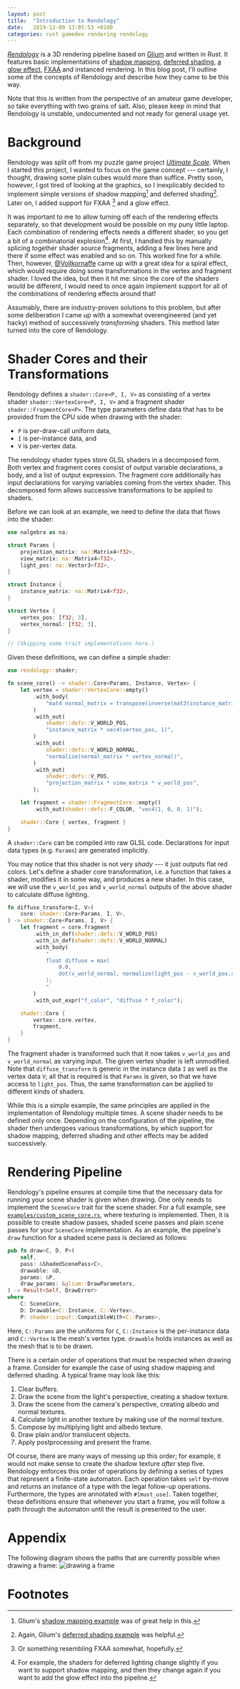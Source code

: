 ```yaml
---
layout: post
title:  "Introduction to Rendology"
date:   2019-12-09 13:05:53 +0100
categories: rust gamedev rendering rendology 
---
```


[_Rendology_](https://github.com/leod/rendology) is a 3D rendering pipeline based on
[Glium](https://github.com/glium/glium) and written in Rust. It features basic implementations of
[shadow mapping](https://learnopengl.com/Advanced-Lighting/Shadows/Shadow-Mapping),
[deferred shading](https://learnopengl.com/Advanced-Lighting/Deferred-Shading),
[a glow effect](https://learnopengl.com/Advanced-Lighting/Bloom),
[FXAA](https://en.wikipedia.org/wiki/Fast_approximate_anti-aliasing)
and instanced rendering. In this blog post, I'll outline some of the concepts of Rendology and
describe how they came to be this way. 

Note that this is written from the perspective of an amateur game developer, so take everything
with two grains of salt. Also, please keep in mind that Rendology is unstable, undocumented and not 
ready for general usage yet.

# Background
Rendology was split off from my puzzle game project
[_Ultimate Scale_](https://github.com/leod/ultimate-scale). When I started this project, I wanted
to focus on the game concept --- certainly, I thought, drawing some plain cubes would more than
suffice. Pretty soon, however, I got tired of looking at the graphics, so I inexplicably decided
to implement simple versions of shadow mapping[^1] and deferred shading[^2]. Later on, I added
support for FXAA [^3] and a glow effect.

It was important to me to allow turning off each of the rendering effects separately, so that 
development would be possible on my puny little laptop. Each combination of rendering effects needs 
a different shader, so you get a bit of a combinatorial explosion[^4].  At first, I handled this by
manually splicing together shader source fragments, adding a few lines here and there if some effect
was enabled and so on. This worked fine for a while. Then, however,
[@Vollkornaffe](https://github.com/Vollkornaffe) came up with a great idea for a spiral effect,
which would require doing some transformations in the vertex and fragment shader. I loved the idea,
but then it hit me: since the core of the shaders would be different, I would need to once again
implement support for all of the combinations of rendering effects around that!

Assumably, there are industry-proven solutions to this problem, but after some deliberation I came
up with a somewhat overengineered (and yet hacky) method of successively _transforming_ shaders.
This method later turned into the core of Rendology.

# Shader Cores and their Transformations
Rendology defines a `shader::Core<P, I, V>` as consisting of a vertex shader
`shader::VertexCore<P, I, V>` and a fragment shader `shader::FragmentCore<P>`. The type parameters
define data that has to be provided from the CPU side when drawing with the shader:
- `P` is per-draw-call uniform data,
- `I` is per-instance data, and
- `V` is per-vertex data.

The rendology shader types store GLSL shaders in a decomposed form. Both vertex and fragment cores
consist of output variable declarations, a body, and a list of output expression. The fragment core
additionally has input declarations for varying variables coming from the vertex shader. This
decomposed form allows successive transformations to be applied to shaders.

Before we can look at an example, we need to define the data that flows into the shader:
```rust
use nalgebra as na;

struct Params {
    projection_matrix: na::Matrix4<f32>,
    view_matrix: na::Matrix4<f32>,
    light_pos: na::Vector3<f32>,
}

struct Instance {
    instance_matrix: na::Matrix4<f32>,
}

struct Vertex {
    vertex_pos: [f32; 3],
    vertex_normal: [f32; 3],
}

// (Skipping some trait implementations here.)
```
Given these definitions, we can define a simple shader:
```rust
use rendology::shader;

fn scene_core() -> shader::Core<Params, Instance, Vertex> {
    let vertex = shader::VertexCore::empty()
        .with_body(
            "mat4 normal_matrix = transpose(inverse(mat3(instance_matrix)));"
        )
        .with_out(
            shader::defs::V_WORLD_POS,
            "instance_matrix * vec4(vertex_pos, 1)",
        )
        .with_out(
            shader::defs::V_WORLD_NORMAL,
            "normalize(normal_matrix * vertex_normal)",
        )
        .with_out(
            shader::defs::V_POS,
            "projection_matrix * view_matrix * v_world_pos",
        );

    let fragment = shader::FragmentCore::empty()
        .with_out(shader::defs::F_COLOR, "vec4(1, 0, 0, 1)");

    shader::Core { vertex, fragment }
}
```
A `shader::Core` can be compiled into raw GLSL code. Declarations for input
data types (e.g. `Params`) are generated implicitly.

You may notice that this shader is not very _shady_ --- it just outputs flat red colors.
Let's define a shader core transformation, i.e. a function that takes a shader, modifies it in
some way, and produces a new shader. In this case, we will use the `v_world_pos` and
`v_world_normal` outputs of the above shader to calculate diffuse lighting.
```rust
fn diffuse_transform<I, V>(
    core: shader::Core<Params, I, V>,
) -> shader::Core<Params, I, V> {
    let fragment = core.fragment
        .with_in_def(shader::defs::V_WORLD_POS)
        .with_in_def(shader::defs::V_WORLD_NORMAL)
        .with_body(
            "
            float diffuse = max(
                0.0,
                dot(v_world_normal, normalize(light_pos - v_world_pos.xyz))
            );
            "
        )
        .with_out_expr("f_color", "diffuse * f_color");

    shader::Core {
        vertex: core.vertex,
        fragment,
    }
}
```
The fragment shader is transformed such that it now takes `v_world_pos` and `v_world_normal` as
varying input. The given vertex shader is left unmodified. Note that `diffuse_transform` is generic
in the instance data `I` as well as the vertex data `V`; all that is required is that `Params` is
given, so that we have access to `light_pos`. Thus, the same transformation can be applied to
different kinds of shaders.

While this is a simple example, the same principles are applied in the implementation of Rendology
multiple times. A scene shader needs to be defined only once. Depending on the configuration of the
pipeline, the shader then undergoes various transformations, by which support for shadow mapping, 
deferred shading and other effects may be added successively.

# Rendering Pipeline
Rendology's pipeline ensures at compile time that the necessary data for running your scene shader
is given when drawing. One only needs to implement the `SceneCore` trait for the scene shader.
For a full example, see
[`examples/custom_scene_core.rs`](https://github.com/leod/rendology/blob/master/examples/custom_scene_core.rs),
where texturing is implemented. Then, it is possible to create shadow passes, shaded scene passes
and plain scene passes for your `SceneCore` implementation. As an example, the pipeline's `draw` 
function for a shaded scene pass is declared as follows:
```rust
pub fn draw<C, D, P>(
    self,
    pass: &ShadedScenePass<C>,
    drawable: &D,
    params: &P,
    draw_params: &glium::DrawParameters,
) -> Result<Self, DrawError>
where
    C: SceneCore,
    D: Drawable<C::Instance, C::Vertex>,
    P: shader::input::CompatibleWith<C::Params>,
```
Here, `C::Params` are the uniforms for `C`, `C::Instance` is the per-instance data and `C::Vertex`
is the mesh's vertex type. `drawable` holds instances as well as the mesh that is to be drawn.

There is a certain order of operations that must be respected when drawing a frame. Consider for
example the case of using shadow mapping and deferred shading. A typical frame may look like this:
1. Clear buffers.
2. Draw the scene from the light's perspective, creating a shadow texture.
3. Draw the scene from the camera's perspective, creating albedo and normal textures.
4. Calculate light in another texture by making use of the normal texture.
5. Compose by multiplying light and albedo texture.
6. Draw plain and/or translucent objects.
7. Apply postprocessing and present the frame.

Of course, there are many ways of messing up this order; for example, it would not make sense to
create the shadow texture _after_ step five. Rendology enforces this order of operations by defining
a series of types that represent a finite-state automaton. Each operation takes `self` by-move and
returns an instance of a type with the legal follow-up operations. Furthermore, the types are
annotated with `#[must_use]`. Taken together, these definitions ensure that whenever you start a
frame, you will follow a path through the automaton until the result is presented to the user.

# Appendix
The following diagram shows the paths that are currently possible when drawing a frame:
![drawing a frame](/assets/rendology_pipeline.png)

# Footnotes
[^1]: Glium's [shadow mapping example](https://github.com/glium/glium/blob/master/examples/shadow_mapping.rs) was of great help in this.
[^2]: Again, Glium's [deferred shading example](https://github.com/glium/glium/blob/master/examples/deferred.rs) was helpful.
[^3]: Or something resembling FXAA somewhat, hopefully.
[^4]: For example, the shaders for deferred lighting change slightly if you want to support shadow mapping, and then they change again if you want to add the glow effect into the pipeline.
